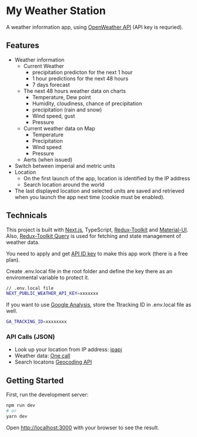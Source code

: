 # My Weather Station

A weather information app, using [OpenWeather API](https://openweathermap.org/api) (API key is requried).

## Features
- Weather information
  - Current Weather
    - precipitation predicton for the next 1 hour
    - 1 hour predictions for the next 48 hours
    - 7 days forecast
  - The next 48 hours weather data on charts
    - Temperature, Dew point
    - Humidity, cloudiness, chance of precipitation
    - precipitation (rain and snow)
    - Wind speed, gust
    - Pressure
  - Current weather data on Map
    - Temperature
    - Precipitation
    - Wind speed
    - Pressure
  - Aerts (when issued)
- Switch between imperial and metric units
- Location
  - On the first launch of the app, location is identified by the IP address
  - Search location around the world
- The last displayed location and selected units are saved and retrieved when you launch the app next time (cookie must be enabled).

## Technicals

This project is built with [Next.js](https://nextjs.org/), TypeScript, [Redux-Toolkit](https://redux-toolkit.js.org/) and [Material-UI](https://mui.com/).
Also, [Redux-Toolkit Query](https://redux-toolkit.js.org/rtk-query/overview) is used for fetching and state management of weather data.

You need to apply and get [API ID key](https://openweathermap.org/appid) to make this app work (there is a free plan).

Create .env.local file in the root folder and define the key there as an enviromental variable to protect it.

```bash
// .env.local file
NEXT_PUBLIC_WEATHER_API_KEY=xxxxxxx
```

If you want to use [Google Analysis](https://analytics.google.com/), store the Ttracking ID in .env.local file as well.

```bash
GA_TRACKING_ID=xxxxxxxx
```

### API Calls (JSON)

- Look up your location from IP address:
  [ipapi](https://ipapi.co)
- Weather data:
  [One call](https://openweathermap.org/api/one-call-api#how)
- Search locatons
  [Geocoding API](https://openweathermap.org/api/geocoding-api)

## Getting Started

First, run the development server:

```bash
npm run dev
# or
yarn dev
```

Open [http://localhost:3000](http://localhost:3000) with your browser to see the result.

